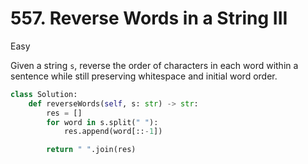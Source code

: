 # 557. Reverse Words in a String III

Easy

Given a string `s`, reverse the order of characters in each word within a sentence while still preserving whitespace and initial word order.

```python
class Solution:
    def reverseWords(self, s: str) -> str:
        res = []
        for word in s.split(" "):
            res.append(word[::-1])

        return " ".join(res)
```
